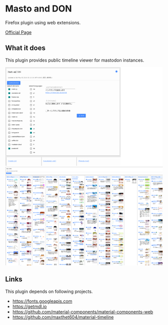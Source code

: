 # Masto and DON
Firefox plugin using web extensions.

[Official Page](https://addons.mozilla.org/en-US/firefox/user/novice_yamato/)

## What it does
This plugin provides public timeline viewer for mastodon instances.

![view](./addon/docs/view_640x400.png)
![overview](./addon/docs/overview_1280x800.png)

## Links
This plugin depends on following projects.

- https://fonts.googleapis.com
- https://getmdl.io
- https://github.com/material-components/material-components-web
- https://github.com/maxthet604/material-timeline
